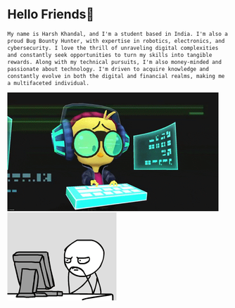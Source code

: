 # Hello Friends👋

```
My name is Harsh Khandal, and I'm a student based in India. I'm also a proud Bug Bounty Hunter, with expertise in robotics, electronics, and cybersecurity. I love the thrill of unraveling digital complexities and constantly seek opportunities to turn my skills into tangible rewards. Along with my technical pursuits, I'm also money-minded and passionate about technology. I'm driven to acquire knowledge and constantly evolve in both the digital and financial realms, making me a multifaceted individual.
```

<img src="https://github.com/Hk-Hacker-Harsh/Hk-Hacker-Harsh/blob/Root/Files/gif1.gif" width="480" height="270" />
<img src="https://github.com/Hk-Hacker-Harsh/Hk-Hacker-Harsh/blob/Root/Files/gif2.gif" width="248" height="200" />
<!--
**Hk-Hacker-Harsh/Hk-Hacker-Harsh** is a ✨ _special_ ✨ repository because its `README.md` (this file) appears on your GitHub profile.

Here are some ideas to get you started:

- 🔭 I’m currently working on ...
- 🌱 I’m currently learning ...
- 👯 I’m looking to collaborate on ...
- 🤔 I’m looking for help with ...
- 💬 Ask me about ...
- 📫 How to reach me: ...
- 😄 Pronouns: ...
- ⚡ Fun fact: ...
-->
